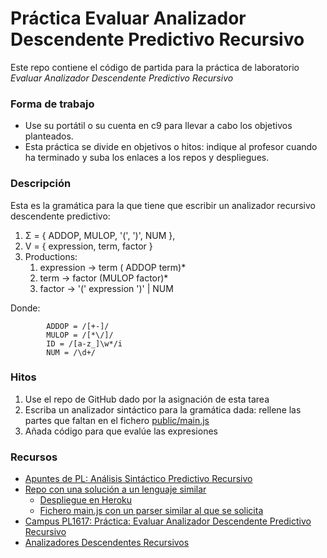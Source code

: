 # Práctica Evaluar Analizador Descendente Predictivo Recursivo

Este repo contiene el código de partida para la práctica de laboratorio
*Evaluar Analizador Descendente Predictivo Recursivo*

### Forma de trabajo

* Use su portátil o su cuenta en c9 para llevar a cabo los objetivos planteados.
* Esta práctica se divide en objetivos o hitos:  indique al profesor  cuando ha terminado y suba los enlaces a los repos y despliegues.

### Descripción

Esta es la gramática para la que tiene que escribir un analizador recursivo descendente predictivo:

1.  Σ = { ADDOP, MULOP, '(', ')', NUM },
2.  V = {  expression, term, factor }
3.  Productions:
    1.  expression → term ( ADDOP term)* 
    2.  term → factor (MULOP factor)*
    3.  factor → '(' expression ')' | NUM

Donde:

            ADDOP = /[+-]/
            MULOP = /[*\/]/
            ID = /[a-z_]\w*/i
            NUM = /\d+/

### Hitos

1. Use el repo de GitHub dado por la asignación de esta tarea 
2. Escriba un analizador sintáctico para la gramática dada: rellene las partes que faltan en el fichero [public/main.js](https://github.com/ULL-ESIT-PL-1617/evalua-pdr/blob/master/public/main.js)
3. Añada código para que evalúe las expresiones

### Recursos

* [Apuntes de PL: Análisis Sintáctico Predictivo Recursivo](http://crguezl.github.io/pl-html/node22.html)
* [Repo con una solución a un lenguaje similar](https://github.com/crguezl/prdcalc)
  -  [Despliegue en Heroku](http://predictiveparser.herokuapp.com/)
  - [Fichero main.js con un parser similar al que se solicita](https://github.com/crguezl/prdcalc/blob/master/views/main.js)
* [Campus PL1617: Práctica: Evaluar Analizador Descendente Predictivo Recursivo](https://campusvirtual.ull.es/1617/mod/assign/view.php?id=195888)
* [Analizadores Descendentes Recursivos](https://casianorodriguezleon.gitbooks.io/ull-esit-1617/content/apuntes/parsing/recursivodescendente/)
